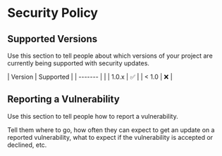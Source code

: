 # Security Policy

## Supported Versions

Use this section to tell people about which versions of your project are
currently being supported with security updates.

| Version | Supported          |
| ------- |  |
| 1.0.x   | :white_check_mark: |
| < 1.0   | :x:                |

## Reporting a Vulnerability

Use this section to tell people how to report a vulnerability.

Tell them where to go, how often they can expect to get an update on a
reported vulnerability, what to expect if the vulnerability is accepted or
declined, etc.
